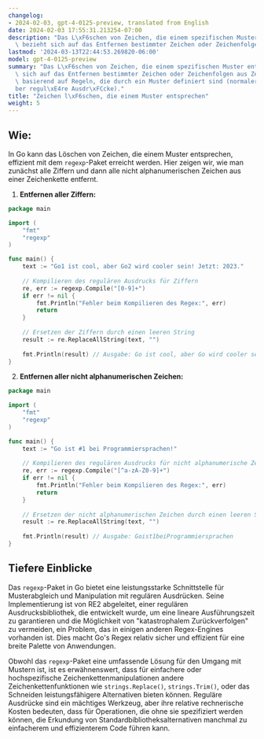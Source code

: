 ```yaml
---
changelog:
- 2024-02-03, gpt-4-0125-preview, translated from English
date: 2024-02-03 17:55:31.213254-07:00
description: "Das L\xF6schen von Zeichen, die einem spezifischen Muster entsprechen,\
  \ bezieht sich auf das Entfernen bestimmter Zeichen oder Zeichenfolgen aus\u2026"
lastmod: '2024-03-13T22:44:53.269820-06:00'
model: gpt-4-0125-preview
summary: "Das L\xF6schen von Zeichen, die einem spezifischen Muster entsprechen, bezieht\
  \ sich auf das Entfernen bestimmter Zeichen oder Zeichenfolgen aus Zeichenketten,\
  \ basierend auf Regeln, die durch ein Muster definiert sind (normalerweise \xFC\
  ber regul\xE4re Ausdr\xFCcke)."
title: "Zeichen l\xF6schen, die einem Muster entsprechen"
weight: 5
---
```


## Wie:
In Go kann das Löschen von Zeichen, die einem Muster entsprechen, effizient mit dem `regexp`-Paket erreicht werden. Hier zeigen wir, wie man zunächst alle Ziffern und dann alle nicht alphanumerischen Zeichen aus einer Zeichenkette entfernt.

1. **Entfernen aller Ziffern:**

```go
package main

import (
    "fmt"
    "regexp"
)

func main() {
    text := "Go1 ist cool, aber Go2 wird cooler sein! Jetzt: 2023."
	
    // Kompilieren des regulären Ausdrucks für Ziffern
    re, err := regexp.Compile("[0-9]+")
    if err != nil {
        fmt.Println("Fehler beim Kompilieren des Regex:", err)
        return
    }
	
    // Ersetzen der Ziffern durch einen leeren String
    result := re.ReplaceAllString(text, "")
	
    fmt.Println(result) // Ausgabe: Go ist cool, aber Go wird cooler sein! Jetzt: .
}
```

2. **Entfernen aller nicht alphanumerischen Zeichen:**

```go
package main

import (
    "fmt"
    "regexp"
)

func main() {
    text := "Go ist #1 bei Programmiersprachen!"
	
    // Kompilieren des regulären Ausdrucks für nicht alphanumerische Zeichen
    re, err := regexp.Compile("[^a-zA-Z0-9]+")
    if err != nil {
        fmt.Println("Fehler beim Kompilieren des Regex:", err)
        return
    }
	
    // Ersetzen der nicht alphanumerischen Zeichen durch einen leeren String
    result := re.ReplaceAllString(text, "")
	
    fmt.Println(result) // Ausgabe: Goist1beiProgrammiersprachen
}
```

## Tiefere Einblicke
Das `regexp`-Paket in Go bietet eine leistungsstarke Schnittstelle für Musterabgleich und Manipulation mit regulären Ausdrücken. Seine Implementierung ist von RE2 abgeleitet, einer regulären Ausdrucksbibliothek, die entwickelt wurde, um eine lineare Ausführungszeit zu garantieren und die Möglichkeit von "katastrophalem Zurückverfolgen" zu vermeiden, ein Problem, das in einigen anderen Regex-Engines vorhanden ist. Dies macht Go's Regex relativ sicher und effizient für eine breite Palette von Anwendungen.

Obwohl das `regexp`-Paket eine umfassende Lösung für den Umgang mit Mustern ist, ist es erwähnenswert, dass für einfachere oder hochspezifische Zeichenkettenmanipulationen andere Zeichenkettenfunktionen wie `strings.Replace()`, `strings.Trim()`, oder das Schneiden leistungsfähigere Alternativen bieten können. Reguläre Ausdrücke sind ein mächtiges Werkzeug, aber ihre relative rechnerische Kosten bedeuten, dass für Operationen, die ohne sie spezifiziert werden können, die Erkundung von Standardbibliotheksalternativen manchmal zu einfacherem und effizienterem Code führen kann.
